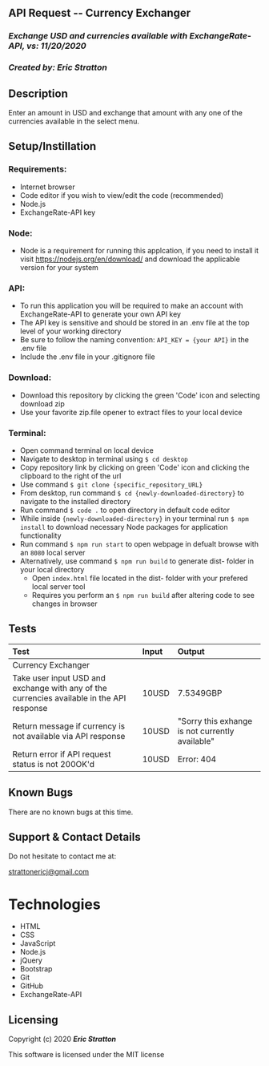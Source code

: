 ## API Request -- Currency Exchanger

### _Exchange USD and currencies available with ExchangeRate-API, vs: 11/20/2020_

### _Created by: Eric Stratton_

## Description

Enter an amount in USD and exchange that amount with any one of the currencies available in the select menu.

## Setup/Instillation

### Requirements:

- Internet browser
- Code editor if you wish to view/edit the code (recommended)
- Node.js
- ExchangeRate-API key 

### Node:

- Node is a requirement for running this applcation, if you need to install it visit <https://nodejs.org/en/download/> and download the applicable version for your system

### API:

- To run this application you will be required to make an account with ExchangeRate-API to generate your own API key
- The API key is sensitive and should be stored in an .env file at the top level of your working directory
- Be sure to follow the naming convention: `API_KEY = {your API}` in the .env file
- Include the .env file in your .gitignore file

### Download: 

- Download this repository by clicking the green 'Code' icon and selecting download zip
- Use your favorite zip.file opener to extract files to your local device

### Terminal:

- Open command terminal on local device
- Navigate to desktop in terminal using `$ cd desktop`
- Copy repository link by clicking on green 'Code' icon and clicking the clipboard to the right of the url
- Use command `$ git clone {specific_repository_URL}`
- From desktop, run command `$ cd {newly-downloaded-directory}` to navigate to the installed directory
- Run command `$ code .` to open directory in default code editor
- While inside `{newly-downloaded-directory}` in your terminal run `$ npm install` to download necessary Node packages for application functionality
- Run command `$ npm run start` to open webpage in defualt browse with an `8080` local server 
- Alternatively, use command `$ npm run build` to generate dist- folder in your local directory
  - Open `index.html` file located in the dist- folder with your prefered local server tool
  - Requires you perform an `$ npm run build` after altering code to see changes in browser

## Tests

 Test | Input | Output |
| :------------| :---------------| :-----------|
| Currency Exchanger |
| Take user input USD and exchange with any of the currencies available in the API response | 10USD | 7.5349GBP |
| Return message if currency is not available via API response | 10USD | "Sorry this exhange is not currently available" |
| Return error if API request status is not 200OK'd | 10USD | Error: 404 |


## Known Bugs

There are no known bugs at this time.

## Support & Contact Details

Do not hesitate to contact me at:

<strattonericj@gmail.com>

# Technologies

- HTML
- CSS
- JavaScript
- Node.js
- jQuery
- Bootstrap
- Git
- GitHub
- ExchangeRate-API

## Licensing

Copyright (c) 2020 **_Eric Stratton_**

This software is licensed under the MIT license